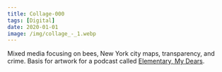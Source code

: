 ```yaml
---
title: Collage-000
tags: [Digital]
date: 2020-01-01
image: /img/collage_-_1.webp
---
```


Mixed media focusing on bees, New York city maps, transparency, and crime. Basis for artwork for a podcast called [Elementary, My Dears](https://podcasters.spotify.com/pod/show/elementarymydears).